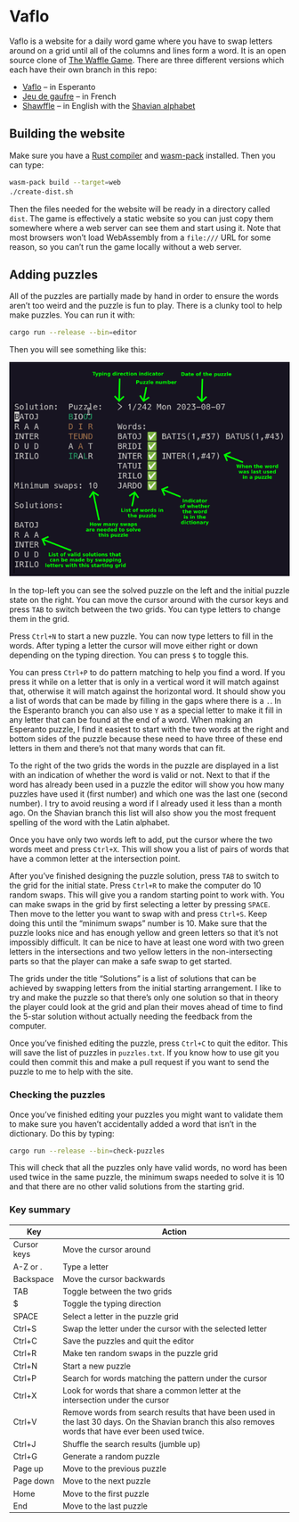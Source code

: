 # Vaflo

Vaflo is a website for a daily word game where you have to swap letters around on a grid until all of the columns and lines form a word. It is an open source clone of [The Waffle Game](https://wafflegame.net). There are three different versions which each have their own branch in this repo:

* [Vaflo](https://vaflo.net) – in Esperanto
* [Jeu de gaufre](https://jeudegaufre.fr) – in French
* [Shawffle](https://shawffle.busydoingnothing.co.uk) – in English with the [Shavian alphabet](https://shavian.info)

## Building the website

Make sure you have a [Rust compiler](https://rustup.rs/) and [wasm-pack](https://rustwasm.github.io/wasm-pack/installer/) installed. Then you can type:

```bash
wasm-pack build --target=web
./create-dist.sh
```

Then the files needed for the website will be ready in a directory called `dist`. The game is effectively a static website so you can just copy them somewhere where a web server can see them and start using it. Note that most browsers won’t load WebAssembly from a `file:///` URL for some reason, so you can’t run the game locally without a web server.

## Adding puzzles

All of the puzzles are partially made by hand in order to ensure the words aren’t too weird and the puzzle is fun to play. There is a clunky tool to help make puzzles. You can run it with:

```bash
cargo run --release --bin=editor
```

Then you will see something like this:

![Screenshot of the editor](editor-screenshot.png)

In the top-left you can see the solved puzzle on the left and the initial puzzle state on the right. You can move the cursor around with the cursor keys and press `TAB` to switch between the two grids. You can type letters to change them in the grid.

Press `Ctrl+N` to start a new puzzle. You can now type letters to fill in the words. After typing a letter the cursor will move either right or down depending on the typing direction. You can press `$` to toggle this.

You can press `Ctrl+P` to do pattern matching to help you find a word. If you press it while on a letter that is only in a vertical word it will match against that, otherwise it will match against the horizontal word. It should show you a list of words that can be made by filling in the gaps where there is a `.`. In the Esperanto branch you can also use `Y` as a special letter to make it fill in any letter that can be found at the end of a word. When making an Esperanto puzzle, I find it easiest to start with the two words at the right and bottom sides of the puzzle because these need to have three of these end letters in them and there’s not that many words that can fit.

To the right of the two grids the words in the puzzle are displayed in a list with an indication of whether the word is valid or not. Next to that if the word has already been used in a puzzle the editor will show you how many puzzles have used it (first number) and which one was the last one (second number). I try to avoid reusing a word if I already used it less than a month ago. On the Shavian branch this list will also show you the most frequent spelling of the word with the Latin alphabet.

Once you have only two words left to add, put the cursor where the two words meet and press `Ctrl+X`. This will show you a list of pairs of words that have a common letter at the intersection point.

After you’ve finished designing the puzzle solution, press `TAB` to switch to the grid for the initial state. Press `Ctrl+R` to make the computer do 10 random swaps. This will give you a random starting point to work with. You can make swaps in the grid by first selecting a letter by pressing `SPACE`. Then move to the letter you want to swap with and press `Ctrl+S`. Keep doing this until the “minimum swaps” number is 10. Make sure that the puzzle looks nice and has enough yellow and green letters so that it’s not impossibly difficult. It can be nice to have at least one word with two green letters in the intersections and two yellow letters in the non-intersecting parts so that the player can make a safe swap to get started.

The grids under the title “Solutions” is a list of solutions that can be achieved by swapping letters from the initial starting arrangement. I like to try and make the puzzle so that there’s only one solution so that in theory the player could look at the grid and plan their moves ahead of time to find the 5-star solution without actually needing the feedback from the computer.

Once you’ve finished editing the puzzle, press `Ctrl+C` to quit the editor. This will save the list of puzzles in `puzzles.txt`. If you know how to use git you could then commit this and make a pull request if you want to send the puzzle to me to help with the site.

### Checking the puzzles

Once you’ve finished editing your puzzles you might want to validate them to make sure you haven’t accidentally added a word that isn’t in the dictionary. Do this by typing:

```bash
cargo run --release --bin=check-puzzles
```

This will check that all the puzzles only have valid words, no word has been used twice in the same puzzle, the minimum swaps needed to solve it is 10 and that there are no other valid solutions from the starting grid.

### Key summary

| Key         | Action |
|-------------|--------|
| Cursor keys | Move the cursor around |
| A-Z or .    | Type a letter |
| Backspace   | Move the cursor backwards |
| TAB         | Toggle between the two grids |
| $           | Toggle the typing direction |
| SPACE       | Select a letter in the puzzle grid |
| Ctrl+S      | Swap the letter under the cursor with the selected letter |
| Ctrl+C      | Save the puzzles and quit the editor |
| Ctrl+R      | Make ten random swaps in the puzzle grid |
| Ctrl+N      | Start a new puzzle |
| Ctrl+P      | Search for words matching the pattern under the cursor |
| Ctrl+X      | Look for words that share a common letter at the intersection under the cursor |
| Ctrl+V      | Remove words from search results that have been used in the last 30 days. On the Shavian branch this also removes words that have ever been used twice. |
| Ctrl+J      | Shuffle the search results (jumble up) |
| Ctrl+G      | Generate a random puzzle |
| Page up     | Move to the previous puzzle |
| Page down   | Move to the next puzzle |
| Home        | Move to the first puzzle |
| End         | Move to the last puzzle |
